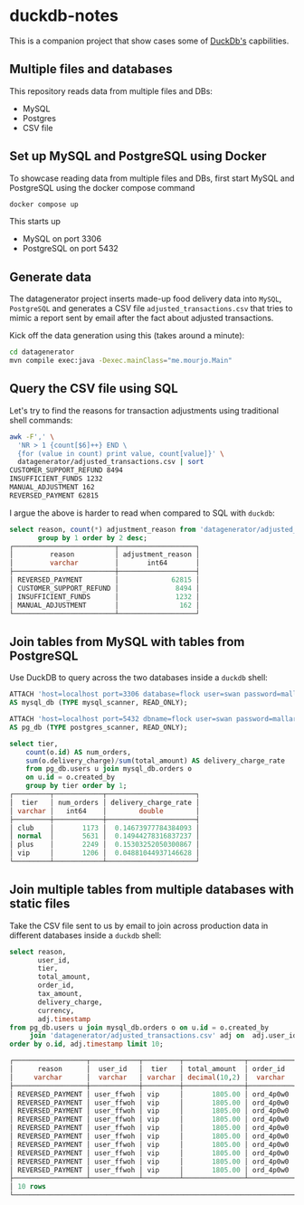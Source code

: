 # duckdb-notes
This is a companion project that show cases some of [DuckDb's](http://duckdb.org) capbilities.

## Multiple files and databases
This repository reads data from multiple files and DBs:
- MySQL
- Postgres
- CSV file

## Set up MySQL and PostgreSQL using Docker
To showcase reading data from multiple files and DBs, first start MySQL and PostgreSQL using the 
docker compose command
```bash
docker compose up
```
This starts up
- MySQL on port 3306
- PostgreSQL on port 5432

## Generate data
The datagenerator project inserts made-up food delivery data into `MySQL`, `PostgreSQL` and
generates a CSV file `adjusted_transactions.csv` that tries to mimic a report sent by email after
the fact about adjusted transactions.

Kick off the data generation using this (takes around a minute):
```bash
cd datagenerator
mvn compile exec:java -Dexec.mainClass="me.mourjo.Main"
```

## Query the CSV file using SQL
Let's try to find the reasons for transaction adjustments using traditional shell commands:
```bash
awk -F',' \
  'NR > 1 {count[$6]++} END \
  {for (value in count) print value, count[value]}' \
  datagenerator/adjusted_transactions.csv | sort
CUSTOMER_SUPPORT_REFUND 8494
INSUFFICIENT_FUNDS 1232
MANUAL_ADJUSTMENT 162
REVERSED_PAYMENT 62815
```

I argue the above is harder to read when compared to SQL with `duckdb`:

```sql
select reason, count(*) adjustment_reason from 'datagenerator/adjusted_transactions.csv'
       group by 1 order by 2 desc;
┌─────────────────────────┬───────────────────┐
│         reason          │ adjustment_reason │
│         varchar         │       int64       │
├─────────────────────────┼───────────────────┤
│ REVERSED_PAYMENT        │             62815 │
│ CUSTOMER_SUPPORT_REFUND │              8494 │
│ INSUFFICIENT_FUNDS      │              1232 │
│ MANUAL_ADJUSTMENT       │               162 │
└─────────────────────────┴───────────────────┘
```

## Join tables from MySQL with tables from PostgreSQL

Use DuckDB to query across the two databases inside a `duckdb` shell:
```sql
ATTACH 'host=localhost port=3306 database=flock user=swan password=mallard' 
AS mysql_db (TYPE mysql_scanner, READ_ONLY);

ATTACH 'host=localhost port=5432 dbname=flock user=swan password=mallard' 
AS pg_db (TYPE postgres_scanner, READ_ONLY);

select tier,
    count(o.id) AS num_orders,
    sum(o.delivery_charge)/sum(total_amount) AS delivery_charge_rate
    from pg_db.users u join mysql_db.orders o
    on u.id = o.created_by
    group by tier order by 1;
┌─────────┬────────────┬──────────────────────┐
│  tier   │ num_orders │ delivery_charge_rate │
│ varchar │   int64    │        double        │
├─────────┼────────────┼──────────────────────┤
│ club    │       1173 │  0.14673977784384093 │
│ normal  │       5631 │  0.14944278316837237 │
│ plus    │       2249 │  0.15303252050300867 │
│ vip     │       1206 │  0.04881044937146628 │
└─────────┴────────────┴──────────────────────┘
```

## Join multiple tables from multiple databases with static files 

Take the CSV file sent to us by email to join across production data in different databases inside a `duckdb` shell:

```sql
select reason,
       user_id,
       tier,
       total_amount,
       order_id,
       tax_amount,
       delivery_charge,
       currency,
       adj.timestamp
from pg_db.users u join mysql_db.orders o on u.id = o.created_by 
     join 'datagenerator/adjusted_transactions.csv' adj on  adj.user_id = u.id
order by o.id, adj.timestamp limit 10;

┌──────────────────┬────────────┬─────────┬───────────────┬───────────┬───────────────┬─────────────────┬──────────┬────────────────────────────┐
│      reason      │  user_id   │  tier   │ total_amount  │ order_id  │  tax_amount   │ delivery_charge │ currency │         timestamp          │
│     varchar      │  varchar   │ varchar │ decimal(10,2) │  varchar  │ decimal(10,2) │  decimal(10,2)  │ varchar  │         timestamp          │
├──────────────────┼────────────┼─────────┼───────────────┼───────────┼───────────────┼─────────────────┼──────────┼────────────────────────────┤
│ REVERSED_PAYMENT │ user_ffwoh │ vip     │       1805.00 │ ord_4p0w0 │        291.86 │          147.54 │ INR      │ 2024-07-09 05:18:26.619605 │
│ REVERSED_PAYMENT │ user_ffwoh │ vip     │       1805.00 │ ord_4p0w0 │        291.86 │          147.54 │ INR      │ 2024-07-09 05:53:26.619602 │
│ REVERSED_PAYMENT │ user_ffwoh │ vip     │       1805.00 │ ord_4p0w0 │        291.86 │          147.54 │ INR      │ 2024-07-09 06:17:26.619601 │
│ REVERSED_PAYMENT │ user_ffwoh │ vip     │       1805.00 │ ord_4p0w0 │        291.86 │          147.54 │ INR      │ 2024-07-09 06:26:26.619601 │
│ REVERSED_PAYMENT │ user_ffwoh │ vip     │       1805.00 │ ord_4p0w0 │        291.86 │          147.54 │ INR      │ 2024-07-09 06:37:26.619606 │
│ REVERSED_PAYMENT │ user_ffwoh │ vip     │       1805.00 │ ord_4p0w0 │        291.86 │          147.54 │ INR      │ 2024-07-09 07:16:26.619606 │
│ REVERSED_PAYMENT │ user_ffwoh │ vip     │       1805.00 │ ord_4p0w0 │        291.86 │          147.54 │ INR      │ 2024-07-09 07:23:26.619606 │
│ REVERSED_PAYMENT │ user_ffwoh │ vip     │       1805.00 │ ord_4p0w0 │        291.86 │          147.54 │ INR      │ 2024-07-09 07:26:26.619607 │
│ REVERSED_PAYMENT │ user_ffwoh │ vip     │       1805.00 │ ord_4p0w0 │        291.86 │          147.54 │ INR      │ 2024-07-09 07:40:26.619609 │
│ REVERSED_PAYMENT │ user_ffwoh │ vip     │       1805.00 │ ord_4p0w0 │        291.86 │          147.54 │ INR      │ 2024-07-09 07:45:26.619602 │
├──────────────────┴────────────┴─────────┴───────────────┴───────────┴───────────────┴─────────────────┴──────────┴────────────────────────────┤
│ 10 rows                                                                                                                             9 columns │
└───────────────────────────────────────────────────────────────────────────────────────────────────────────────────────────────────────────────┘
```
